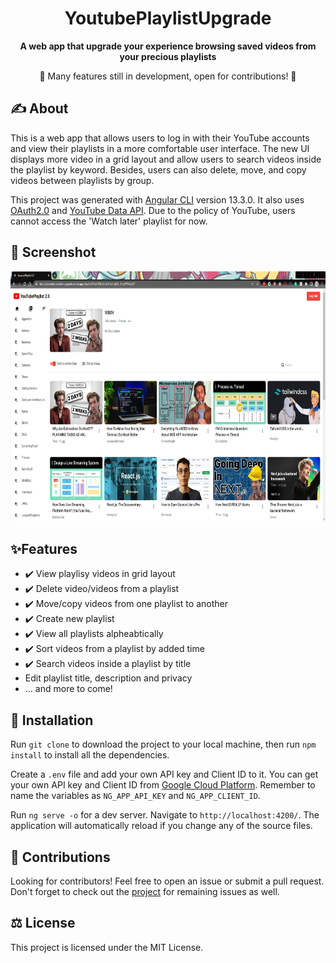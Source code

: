 <h1 align="center"> YoutubePlaylistUpgrade </h1>
<p align="center"><b>A web app that upgrade your experience browsing saved videos from your precious playlists</b></p>
<p align="center">👷 Many features still in development, open for contributions! 👷</p>

## ✍️ About

This is a web app that allows users to log in with their YouTube accounts and view their playlists in a more comfortable user interface. The new UI displays more video in a grid layout and allow users to search videos inside the playlist by keyword. Besides, users can also delete, move, and copy videos between playlists by group.

This project was generated with [Angular CLI](https://github.com/angular/angular-cli) version 13.3.0. It also uses [OAuth2.0](https://developers.google.com/identity/protocols/oauth2) and [YouTube Data API](https://developers.google.com/youtube/v3/docs/playlists/list). Due to the policy of YouTube, users cannot access the 'Watch later' playlist for now.

## 📸 Screenshot

<p align="center"><img src="./src/assets/screenshot.png" alt="app screenshot" height="400" /></p>

## ✨Features

- ✔️ View playlisy videos in grid layout
- ✔️ Delete video/videos from a playlist
- ✔️ Move/copy videos from one playlist to another
- ✔️ Create new playlist
- ✔️ View all playlists alpheabtically
- ✔️ Sort videos from a playlist by added time
- ✔️ Search videos inside a playlist by title
- Edit playlist title, description and privacy
- ... and more to come!

## 📂 Installation

Run `git clone` to download the project to your local machine, then run `npm install` to install all the dependencies.

Create a `.env` file and add your own API key and Client ID to it. You can get your own API key and Client ID from [Google Cloud Platform](https://console.cloud.google.com/apis/credentials). Remember to name the variables as `NG_APP_API_KEY` and `NG_APP_CLIENT_ID`.

Run `ng serve -o` for a dev server. Navigate to `http://localhost:4200/`. The application will automatically reload if you change any of the source files.

## 💪 Contributions

Looking for contributors! Feel free to open an issue or submit a pull request. Don't forget to check out the [project](https://github.com/users/tzhang-SSR/projects/1/views/1) for remaining issues as well.

## ⚖️ License

This project is licensed under the MIT License.
